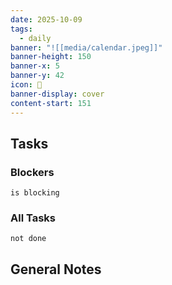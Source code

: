 ```yaml
---
date: 2025-10-09
tags:
  - daily
banner: "![[media/calendar.jpeg]]"
banner-height: 150
banner-x: 5
banner-y: 42
icon: 📆
banner-display: cover
content-start: 151
---
```

## Tasks

### Blockers
```tasks
is blocking
```

### All Tasks
```tasks
not done
```

## General Notes
